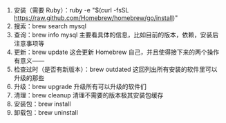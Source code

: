 1. 安装（需要 Ruby）：ruby -e "$(curl -fsSL https://raw.github.com/Homebrew/homebrew/go/install)"
2. 搜索：brew search mysql
3. 查询：brew info mysql 主要看具体的信息，比如目前的版本，依赖，安装后注意事项等
4. 更新：brew update 这会更新 Homebrew 自己，并且使得接下来的两个操作有意义——
5. 检查过时（是否有新版本）：brew outdated 这回列出所有安装的软件里可以升级的那些
6. 升级：brew upgrade 升级所有可以升级的软件们
7. 清理：brew cleanup 清理不需要的版本极其安装包缓存
8. 安装包：brew install
9. 卸载包：brew uninstall